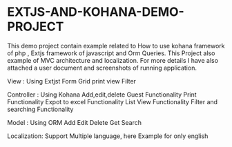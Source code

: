 
# EXTJS-AND-KOHANA-DEMO-PROJECT

This demo project contain example related to How to use kohana framework of php , Extjs framework of javascript and Orm Queries.
This Project also example of MVC architecture and localization.
For more details I have also attached a user document and screenshots of running application.

View : Using Extjst
Form
Grid
print view
Filter


Controller : Using Kohana
Add,edit,delete Guest Functionality
Print Functionality
Expot to excel Functionality
List View Functionality
Filter and searching Functionality

Model : Using ORM
Add 
Edit
Delete
Get
Search

Localization:
Support Multiple language, here Example for only english

